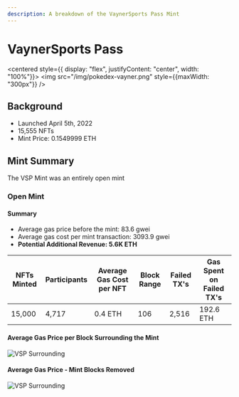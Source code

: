 ```yaml
---
description: A breakdown of the VaynerSports Pass Mint
---
```


# VaynerSports Pass

<centered style={{ display: "flex", justifyContent: "center", width: "100%"}}>
  <img src="/img/pokedex-vayner.png" style={{maxWidth: "300px"}} />
</centered>

## Background
- Launched April 5th, 2022
- 15,555 NFTs
- Mint Price: 0.1549999 ETH

## Mint Summary
The VSP Mint was an entirely open mint

### Open Mint
#### Summary
- Average gas price before the mint: 83.6 gwei
- Average gas cost per mint transaction: 3093.9 gwei
- **Potential Additional Revenue: 5.6K ETH**

| NFTs Minted | Participants | Average Gas Cost per NFT | Block Range | Failed TX's | Gas Spent on Failed TX's |
|-------------|--------------|--------------------------|-------------|-------------|--------------------------|
| 15,000      | 4,717        | 0.4 ETH                  | 106         | 2,516       | 192.6 ETH                |

#### Average Gas Price per Block Surrounding the Mint
![VSP Surrounding](/img/pokedex/vsp/vsp_surrounding.png)

#### Average Gas Price - Mint Blocks Removed
![VSP Surrounding](/img/pokedex/vsp/vsp_removed.png)